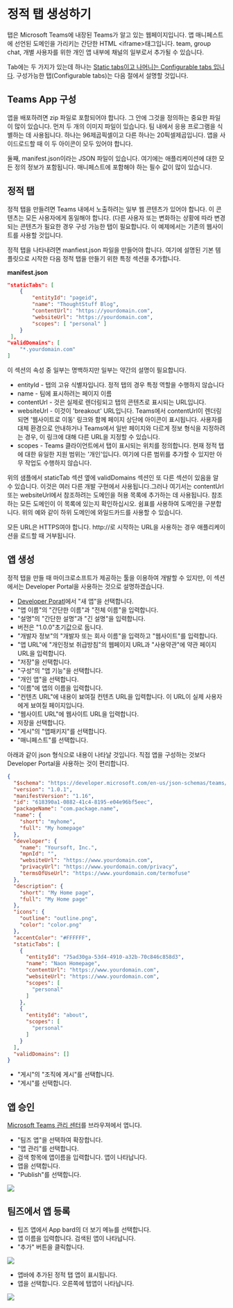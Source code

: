# 정적 탭 생성하기 

탭은 Microsoft Teams에 내장된 Teams가 알고 있는 웹페이지입니다. 앱 매니페스트에 선언된 도메인을 가리키는 간단한 HTML \<iframe\>태그입니다. team, group chat, 개별 사용자를 위한 개인 앱 내부에 채널의 일부로서 추가될 수 있습니다. 

Tab에는 두 가지가 있는데 하나는 [Static tabs이고 나머니는 Configurable tabs 입니다](https://blog.thoughtstuff.co.uk/2017/09/developing-with-microsoft-teams-creating-static-tabs/). 구성가능한 탭(Configurable tabs)는 다음 절에서 설명할 것입니다. 


## Teams App 구성 
앱을 배포하려면 zip 파일로 포함되어야 합니다. 그 안에 그것을 정의하는 중요한 파일이 많이 있습니다. 먼저 두 개의 이미지 파일이 있습니다. 팀 내에서 응용 프로그램을 식별하는 데 사용됩니다. 하나는 96제곱픽셀이고 다른 하나는 20픽셀제곱입니다. 앱을 사이드로드할 때 이 두 아이콘이 모두 있어야 합니다.  

둘째, manifest.json이라는 JSON 파일이 있습니다. 여기에는 애플리케이션에 대한 모든 정의 정보가 포함됩니다. 매니페스트에 포함해야 하는 필수 값이 많이 있습니다. 


## 정적 탭 
정적 탭을 만들려면 Teams 내에서 노출하려는 일부 웹 콘텐츠가 있어야 합니다. 이 콘텐츠는 모든 사용자에게 동일해야 합니다. (다른 사용자 또는 변화하는 상황에 따라 변경되는 콘텐츠가 필요한 경우 구성 가능한 탭이 필요합니다. 이 예제에서는 기존의 웹사이트를  사용할 것입니다. 

정적 탭을 나타내려면 manfiest.json 파일을 만들어야 합니다. 여기에 설명된 기본 템플릿으로 시작한 다음 정적 탭을 만들기 위한 특정 섹션을 추가합니다.

**manifest.json**    
```json
"staticTabs": [
    {
        "entityId": "pageid",
        "name": "ThoughtStuff Blog",
        "contentUrl": "https://yourdomain.com",
        "websiteUrl": "https://yourdomain.com",
        "scopes": [ "personal" ]
    }
 ],
"validDomains": [
    "*.yourdomain.com"
]
```

이 섹션의 속성 중 일부는 명백하지만 일부는 약간의 설명이 필요합니다.


* entityId - 탭의 고유 식별자입니다. 정적 탭의 경우 특정 역할을 수행하지 않습니다
* name - 팀에 표시하려는 페이지 이름
* contentUrl - 것은 실제로 렌더링되고 탭의 콘텐츠로 표시되는 URL입니다.
* websiteUrl - 이것이 'breakout' URL입니다. Teams에서 contentUrl이 렌더링되면 '웹사이트로 이동' 링크와 함께 페이지 상단에 아이콘이 표시됩니다. 사용자를 대체 환경으로 안내하거나 Teams에서 일반 페이지와 다르게 정보 형식을 지정하려는 경우, 이 링크에 대해 다른 URL을 지정할 수 있습니다. 
* scopes - Teams 클라이언트에서 탭이 표시되는 위치를 정의합니다. 현재 정적 탭에 대한 유일한 지원 범위는 '개인'입니다. 여기에 다른 범위를 추가할 수 있지만 아무 작업도 수행하지 않습니다.


위의 샘플에서 staticTab 섹션 옆에 validDomains 섹션인 또 다른 섹션이 있음을 알 수 있습니다. 이것은 여러 다른 개발 구현에서 사용됩니다.그러나 여기서는 contentUrl 또는 websiteUrl에서 참조하려는 도메인을 허용 목록에 추가하는 데 사용됩니다. 참조하는 모든 도메인이 이 목록에 있는지 확인하십시오. 쉼표를 사용하여 도메인을 구분합니다. 위의 예와 같이 하위 도메인에 와일드카드를 사용할 수 있습니다.

모든 URL은 HTTPS여야 합니다. http://로 시작하는 URL을 사용하는 경우 애플리케이션을 로드할 때 거부됩니다.


## 앱 생성

정적 탭을 만들 때 마이크로소프트가 제공하는 툴을 이용하여 개발할 수 있지만, 이 섹션에서는 Developer Portal을 사용하는 것으로 설명하겠습니다.

* [Developer Poratl](https://dev.teams.microsoft.com/apps)에서 "새 앱"을 선택합니다. 
* "앱 이름"의 "간단한 이름"과 "전체 이름"을 입력합니다. 
* "설명"의 "간단한 설명"과 "긴 설명"을 입력합니다. 
* 버전은 "1.0.0"초기값으로 둡니다. 
* "개발자 정보"의 "개발자 또는 회사 이름"을 입력하고 "웹사이트"를 입력합니다. 
* "앱 URL"에 "개인정보 취급방침"의 웹페이지 URL과 "사용약관"에 약관 페이지 URL을 입력합니다. 
* "저장"을 선택합니다. 
* "구성"의 "앱 기능"을 선택합니다. 
* "개인 앱"을 선택합니다. 
* "이름"에 앱의 이름을 입력합니다. 
* "컨텐츠 URL"에 내용이 뵤여질 컨텐츠 URL을 입력합니다. 이 URL이 실제 사용자에게 뵤여질 페이지입니다. 
* "웹사이트 URL"에 웹사이트 URL을 입력합니다.
* 저장을 선택합니다. 
* "게시"의 "앱패키지"를 선택합니다. 
* "매니페스트"를 선택합니다. 

아래과 같이 json 형식으로 내용이 나타날 것입니다. 직접 앱을 구성하는 것보다 Developer Portal을 사용하는 것이 편리합니다.

```json
{
  "$schema": "https://developer.microsoft.com/en-us/json-schemas/teams/v1.16/MicrosoftTeams.schema.json",
  "version": "1.0.1",
  "manifestVersion": "1.16",
  "id": "618390a1-0882-41c4-8195-e04e96bf5eec",
  "packageName": "com.package.name",
  "name": {
    "short": "myhome",
    "full": "My homepage"
  },
  "developer": {
    "name": "Yoursoft, Inc.",
    "mpnId": "",
    "websiteUrl": "https://www.yourdomain.com",
    "privacyUrl": "https://www.yourdomain.com/privacy",
    "termsOfUseUrl": "https://www.yourdomain.com/termofuse"
  },
  "description": {
    "short": "My Home page",
    "full": "My Home page"
  },
  "icons": {
    "outline": "outline.png",
    "color": "color.png"
  },
  "accentColor": "#FFFFFF",
  "staticTabs": [
    {
      "entityId": "75ad30ga-53d4-4910-a32b-70c846c858d3",
      "name": "Naon Homepage",
      "contentUrl": "https://www.yourdomain.com",
      "websiteUrl": "https://www.yourdomain.com",
      "scopes": [
        "personal"
      ]
    },
    {
      "entityId": "about",
      "scopes": [
        "personal"
      ]
    }
  ],
  "validDomains": []
}
```

* "게시"의 "조직에 게시"를 선택합니다. 
* "게시"를 선택합니다. 



## 앱 승인
 
[Microsoft Teams 관리 센터](https://admin.teams.microsoft.com/)를 브라우져에서 엽니다. 

* "팀즈 앱"을 선택하여 확장합니다. 
* "앱 관리"를 선택합니다. 
* 검색 항목에 앱이름을 입력합니다.  앱이 나타납니다. 
* 앱을 선택합니다. 
* "Publish"를 선택합니다. 

![](.assets/static-tab01.png)



## 팀즈에서 앱 등록 


* 팁즈 앱에서 App bard의 더 보기 메뉴를 선택합니다. 
* 앱 이름을 입력합니다. 검색된 앱이 나타납니다. 
* "추가" 버튼을 클릭합니다. 

![](.assets/static-tab02.png)

* 앱바에 추가된 정적 탭 앱이 표시됩니다. 
* 앱을 선택합니다. 오른쪽에 탭앱이 나타납니다. 


![](.assets/static-tab03.png)